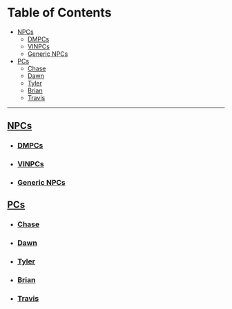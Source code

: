 # Table of Contents <!-- omit in toc --> 

- [NPCs](#npcs)
  - [DMPCs](#dmpcs)
  - [VINPCs](#vinpcs)
  - [Generic NPCs](#generic-npcs)
- [PCs](#pcs)
  - [Chase](#chase)
  - [Dawn](#dawn)
  - [Tyler](#tyler)
  - [Brian](#brian)
  - [Travis](#travis)


---------------------------

## [NPCs](https://github.com/CGavinMullis/Oliran-Github/tree/main/Characters/NPCs)

* ### [DMPCs](https://github.com/CGavinMullis/Oliran-Github/tree/main/Characters/NPCs/DMPCs)

* ### [VINPCs](https://github.com/CGavinMullis/Oliran-Github/tree/main/Characters/NPCs/VINPCs)

* ### [Generic NPCs](https://github.com/CGavinMullis/Oliran-Github/tree/main/Characters/NPCs/Generic-NPCs)

## [PCs](https://github.com/CGavinMullis/Oliran-Github/tree/main/Characters/PCs)

* ### [Chase](https://github.com/CGavinMullis/Oliran-Github/tree/main/Characters/PCs/Chase)

* ### [Dawn](https://github.com/CGavinMullis/Oliran-Github/tree/main/Characters/PCs/Dawn)

* ### [Tyler](https://github.com/CGavinMullis/Oliran-Github/tree/main/Characters/PCs/Tyler)

* ### [Brian](https://github.com/CGavinMullis/Oliran-Github/tree/main/Characters/PCs/Brian)

* ### [Travis](https://github.com/CGavinMullis/Oliran-Github/tree/main/Characters/PCs/Travis)